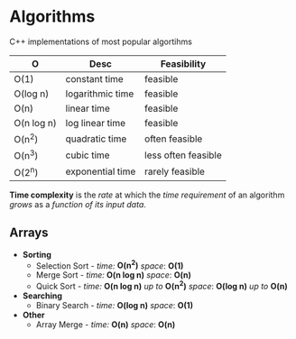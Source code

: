 # Algorithms
C++ implementations of most popular algortihms

| O                     | Desc             | Feasibility           |     
|-----------------------|------------------|-----------------------|
| O(1)                  | constant time    | feasible              |
| O(log n)              | logarithmic time | feasible              |
| O(n)                  | linear time      | feasible              |
| O(n log n)            | log linear time  | feasible              |
| O(n<sup>2</sup>)      | quadratic time   | often feasible        |
| O(n<sup>3</sup>)      | cubic time       | less often feasible   |
| O(2<sup>n</sup>)      | exponential time | rarely feasible       |

**Time complexity** is the *rate* at which the *time requirement* of an algorithm *grows* as a *function of its input data*.

## Arrays
- **Sorting**
  - Selection Sort - *time:* **O(n<sup>2</sup>)** *space*: **O(1)**
  - Merge Sort - *time:* **O(n log n)** *space*: **O(n)**
  - Quick Sort - *time:* **O(n log n)** *up to* **O(n<sup>2</sup>)** *space*: **O(log n)** *up to* **O(n)**
- **Searching**
  - Binary Search - *time:* **O(log n)** *space*: **O(1)**
- **Other**
  - Array Merge - *time:* **O(n)** *space*: **O(n)**


